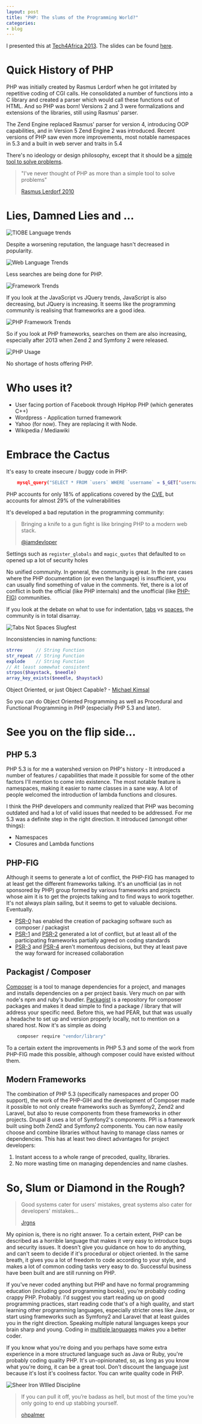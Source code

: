 ```yaml
---
layout: post
title: "PHP: The slums of the Programming World?"
categories:
- blog
---
```


I presented this at [Tech4Africa 2013][20]. The slides can be found [here][21].

Quick History of PHP
====================

PHP was initially created by Rasmus Lerdorf when he got irritated by repetitive coding of CGI calls. He consolidated a number of
functions into a C library and created a parser which would call these functions out of HTML. And so PHP was born! Versions
2 and 3 were formalizations and extensions of the libraries, still using Rasmus' parser.

The Zend Engine replaced Rasmus' parser for version 4, introducing OOP capabilities, and in Version 5 Zend Engine 2 was
introduced. Recent versions of PHP saw even more improvements, most notable namespaces in 5.3 and a built in web server
and traits in 5.4

There's no ideology or design philosophy, except that it should be a [simple tool to solve problems][4].

> "I've never thought of PHP as more than a simple tool to solve problems"
>
>   [Rasmus Lerdorf 2010][6]

Lies, Damned Lies and ...
=========================

![TIOBE Language trends](/img/tiobe-language-trends.png)

Despite a worsening reputation, the language hasn't decreased in popularity.

![Web Language Trends](/img/web-language-trends.png)

Less searches are being done for PHP.

![Framework Trends](/img/framework-trends.png)

If you look at the JavaScript vs JQuery trends, JavaScript is also decreasing, but JQuery is increasing. It seems like
the programming community is realising that frameworks are a good idea.

![PHP Framework Trends](/img/php-framework-trends.png)

So if you look at PHP frameworks, searches on them are also increasing, especially after 2013 when Zend 2 and Symfony 2
were released.

![PHP Usage](/img/php-usage.png)

No shortage of hosts offering PHP.

Who uses it?
============

* User facing portion of Facebook through HipHop PHP (which generates C++)
* Wordpress - Application turned framework
* Yahoo (for now). They are replacing it with Node.
* Wikipedia / Mediawiki

Embrace the Cactus
==================

It's easy to create insecure / buggy code in PHP:

```php
    mysql_query("SELECT * FROM `users` WHERE `username` = $_GET['username']");
```

PHP accounts for only 18% of applications covered by the <abbr class="Common Vulnerabilities and Exposures">[CVE][14]</abbr>, but accounts for almost 29% of the  vulnerabilities

It's developed a bad reputation in the programming community:

> Bringing a knife to a gun fight is like bringing PHP to a modern web stack.
>
>   [@iamdevloper][7]

Settings such as `register_globals` and `magic_quotes` that defaulted to `on` opened up a lot of security holes

No unified community. In general, the community is great. In the rare cases where the PHP documentation (or even the language) is insufficient,
you can usually find something of value in the comments. Yet, there is a lot of conflict in both the official (like PHP internals) and
the unofficial (like [PHP-FIG][1]) communities.

If you look at the debate on what to use for indentation, [tabs][2] vs [spaces][3], the community is in total disarray.

![Tabs Not Spaces Slugfest](/img/tabs-not-spaces.png)

Inconsistencies in naming functions:

```php
strrev     // String Function
str_repeat // String Function
explode    // String Function
// At least somewhat consistent
strpos($haystack, $needle)
array_key_exists($needle, $haystack)
```

Object Oriented, or just Object Capable? - [Michael Kimsal][8]

So you can do Object Oriented Programming as well as Procedural and Functional Programming in PHP (especially PHP 5.3 and later).

See you on the flip side...
===========================

PHP 5.3
-------

PHP 5.3 is for me a watershed version on PHP's history - It introduced a number of features / capabilities that made it possible
for some of the other factors I'll mention to come into existence. The most notable feature is namespaces, making it easier
to name classes in a sane way. A lot of people welcomed the introduction of lambda functions and closures.

I think the PHP developers and community realized that PHP was becoming outdated and had a lot of valid issues that needed
to be addressed. For me 5.3 was a definite step in the right direction. It introduced (amongst other things):

* Namespaces
* Closures and Lambda functions

PHP-FIG
-------

Although it seems to generate a lot of conflict, the PHP-FIG has managed to at least get the different frameworks talking.
It's an unofficial (as in not sponsored by PHP) group formed by various frameworks and projects whose aim it is to get
the projects talking and to find ways to work together. It's not always plain sailing, but it seems to get to valuable
decisions. Eventually.

* [PSR-0][9] has enabled the creation of packaging software such as composer / packagist
* [PSR-1][16] and [PSR-2][17] generated a lot of conflict, but at least all of the participating frameworks partially agreed on coding standards
* [PSR-3][18] and [PSR-4][19] aren't momentous decisions, but they at least pave the way forward for increased collaboration

Packagist / Composer
--------------------

[Composer][11] is a tool to manage dependencies for a project, and manages and installs dependencies on a per project
basis. Very much on par with node's npm and ruby's bundler. [Packagist][10] is a repository for composer packages and
makes it dead simple to find a package / library that will address your specific need. Before this, we had PEAR, but
that was usually a headache to set up and version properly locally, not to mention on a shared host.
Now it's as simple as doing

```bash
    composer require "vendor/library"
```

To a certain extent the improvements in PHP 5.3 and some of the work from PHP-FIG made this possible, although composer
could have existed without them.

Modern Frameworks
-----------------

The combination of PHP 5.3 (specifically namespaces and proper OO support), the work of the PHP-GIH and the development
of Composer made it possible to not only create frameworks such as Symfony2, Zend2 and Laravel, but also to reuse components
from these frameworks in other projects. Drupal 8 uses a lot of Symfony2's components. PPI is a framework built using
both Zend2 and Symfony2 components. You can now easily choose and combine libraries without having to manage class names
or dependencies. This has at least two direct advantages for project developers:

1. Instant access to a whole range of precoded, quality, libraries.
2. No more wasting time on managing dependencies and name clashes.

So, Slum or Diamond in the Rough?
=================================

> Good systems cater for users' mistakes, great systems also cater for developers' mistakes...
>
>   [Jrgns][12]

My opinion is, there is no right answer. To a certain extent, PHP can be described as a horrible language that makes it
very easy to introduce bugs and security issues. It doesn't give you guidance on how to do anything, and can't seem to
decide if it's procedural or object oriented. In the same breath, it gives you a lot of freedom to code according to your
style, and makes a lot of common coding tasks very easy to do. Successful business have been built and are still running
on PHP.

If you've never coded anything but PHP and have no formal programming education (including good programming books), you're
probably coding crappy PHP. Probably. I'd suggest you start reading up on good programming practices, start reading code
that's of a high quality, and start learning other programming languages, especially stricter ones like Java, or start
using frameworks such as Symfony2 and Laravel that at least guides you in the right direction. Speaking multiple natural
languages keeps your brain sharp and young. Coding in [multiple languages][5] makes you a better coder.

If you know what you're doing and you perhaps have some extra experience in a more structured language such as Java or Ruby,
you're probably coding quality PHP. It's un-opinionated, so, as long as you know what you're doing, it can be a great tool.
Don't discount the language just because it's lost it's coolness factor. You can write quality code in PHP.

![Sheer Iron WIlled Discipline](/img/sheer-iron-willed-discipline.png)

> If you can pull it off, you’re badass as hell, but most of the time you’re only going to end up stabbing yourself.
>
>   [ohpalmer][13]

[1]: http://www.php-fig.org/
[2]: http://philsturgeon.co.uk/blog/2013/04/psr2-the-tough-decision
[3]: https://github.com/php-fig/fig-standards/pull/35
[4]: http://toys.lerdorf.com/archives/38-The-no-framework-PHP-MVC-framework.html
[5]: http://www.sciencemag.org/content/330/6002/332.summary
[6]: https://twitter.com/rasmus/status/1938080214814720
[7]: https://twitter.com/iamdevloper/status/380285502580338688
[8]: http://michaelkimsal.com/blog/php-is-not-object-oriented/
[9]: https://github.com/php-fig/fig-standards/blob/master/accepted/PSR-0.md
[10]: https://packagist.org/
[11]: http://getcomposer.org/
[12]: https://twitter.com/jrgns/status/365357629469499392
[13]: https://twitter.com/ohpalmer/status/380290678502461440
[14]: http://www.coelho.net/php_cve.html
[15]: http://www.tiobe.com/index.php/content/paperinfo/tpci/index.html
[16]: https://github.com/php-fig/fig-standards/blob/master/accepted/PSR-1-basic-coding-standard.md
[17]: https://github.com/php-fig/fig-standards/blob/master/accepted/PSR-2-coding-style-guide.md
[18]: https://github.com/php-fig/fig-standards/blob/master/accepted/PSR-3-logger-interface.md
[19]: https://github.com/php-fig/fig-standards/blob/master/proposed/psr-4-autoloader/psr-4-autoloader.md
[20]: http://www.tech4africa.com
[21]: http://jrgns.net/talks/phpslums
